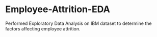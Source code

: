 # Employee-Attrition-EDA
Performed Exploratory Data Analysis on IBM dataset to determine the factors affecting employee attrition.
